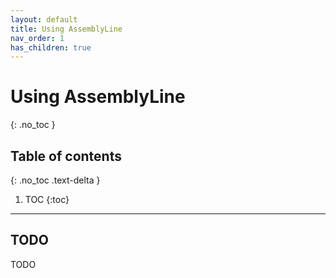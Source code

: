 ```yaml
---
layout: default
title: Using AssemblyLine
nav_order: 1
has_children: true
---
```


# Using AssemblyLine
{: .no_toc }


## Table of contents
{: .no_toc .text-delta }

1. TOC
{:toc}

---

## TODO

TODO